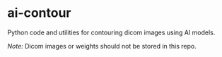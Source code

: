 # ai-contour
Python code and utilities for contouring dicom images using AI models.

*Note:* Dicom images or weights should not be stored in this repo.

